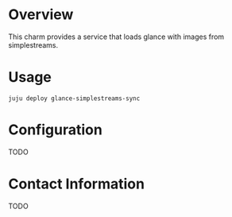 # Overview

This charm provides a service that loads glance with images from simplestreams.

# Usage

    juju deploy glance-simplestreams-sync

# Configuration

TODO

# Contact Information

TODO

